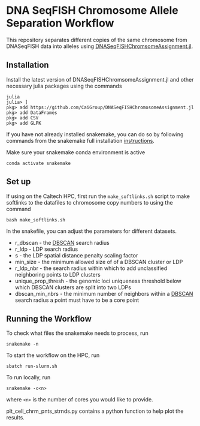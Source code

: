# DNA SeqFISH Chromosome Allele Separation Workflow

This repository separates different copies of the same chromosome from DNASeqFISH data into alleles using [DNASeqFISHChromsomeAssignment.jl](https://github.com/CaiGroup/DNASeqFISHChromosomeAssignment).

## Installation

Install the latest version of DNASeqFISHChromsomeAssignment.jl and other necessary julia packages using the commands

```
julia
julia> ]
pkg> add https://github.com/CaiGroup/DNASeqFISHChromosomeAssignment.jl
pkg> add DataFrames
pkg> add CSV
pkg> add GLPK
```


If you have not already installed snakemake, you can do so by following commands from the snakemake full installation [instructions](https://snakemake.readthedocs.io/en/stable/getting_started/installation.html).

Make sure your snakemake conda environment is active

```
conda activate snakemake
```

## Set up

If using on the Caltech HPC, first run the `make_softlinks.sh` script to make softlinks to the datafiles to chromosome copy numbers to using the command

```
bash make_softlinks.sh
```

In the snakefile, you can adjust the parameters for different datasets.

* r_dbscan - the [DBSCAN](https://en.wikipedia.org/wiki/DBSCAN) search radius
* r_ldp - LDP search radius
* s - the LDP spatial distance penalty scaling factor
* min_size - the minimum allowed size of of a DBSCAN cluster or LDP
* r_ldp_nbr - the search radius within which to add unclassified neighboring points to LDP clusters
* unique_prop_thresh - the genomic loci uniqueness threshold below which DBSCAN clusters are split into two LDPs
* dbscan_min_nbrs - the minimum number of neighbors within a [DBSCAN](https://en.wikipedia.org/wiki/DBSCAN) search radius a point must have to be a core point

## Running the Workflow

To check what files the snakemake needs to process, run

```
snakemake -n
```

To start the workflow on the HPC, run

```
sbatch run-slurm.sh
```

To run locally, run

```
snakemake -c<n>
```
where `<n>` is the number of cores you would like to provide.

plt_cell_chrm_pnts_strnds.py contains a python function to help plot the results.
